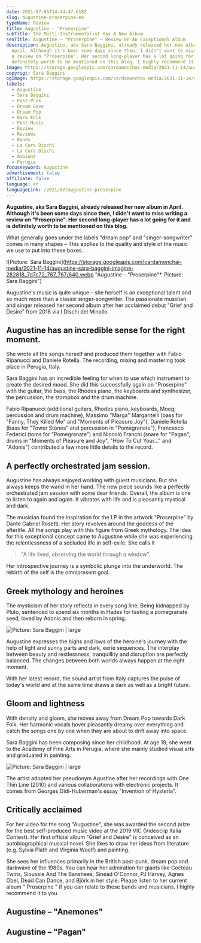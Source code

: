 ```yaml
---
date: 2021-07-05T14:44:47.618Z
slug: augustine-proserpine-en
typeName: Review
title: Augustine – "Proserpine"
subTitle: The Multi-Instrumentalist Has A New Album
seoTitle: Augustine – "Proserpine" – Review On An Exceptional Album
description: Augustine, aka Sara Baggini, already released her new album in
  April. Although it's been some days since then, I didn't want to miss writing
  a review on "Proserpine". Her second long-player has a lot going for it and is
  definitely worth to be mentioned on this blog. I highly recommend it to you.
image: https://storage.googleapis.com/cardamonchai-media/2021-11-14/augustine-1-imagine-080808_2d2322_1024_768/640.webp
copyrigt: Sara Baggini
ogImage: https://storage.googleapis.com/cardamonchai-media/2021-11-14/augustine-fb-imagine-080808_261d1d_1200_628/640.webp
labels:
  - Augustine
  - Sara Baggini
  - Post-Punk
  - Dream Gaze
  - Dream Pop
  - Dark Folk
  - Post-Music
  - Review
  - Reviews
  - Bands
  - La Cura Dischi
  - La Cura Dischi
  - Ambient
  - Perugia
focusKeyword: Augustine
advertisement: false
affiliate: false
language: en
languageLink: /2021/07/augustine-proserpine
---
```


**Augustine, aka Sara Baggini, already released her new album in April. Although it's been some days since then, I didn't want to miss writing a review on "Proserpine". Her second long-player has a lot going for it and is definitely worth to be mentioned on this blog.**

What generally goes under the labels "dream pop" and "singer-songwriter" comes in many shapes – This applies to the quality and style of the music we use to put into these boxes.

![Picture: Sara Baggini](https://storage.googleapis.com/cardamonchai-media/2021-11-14/augustine-sara-baggini-imagine-282818_7d7c72_767_767/640.webp "Augustine – "Proserpine"*. Picture: Sara Baggini")

Augustine's music is quite unique – she herself is an exceptional talent and so much more than a classic singer-songwriter. The passionate musician and singer released her second album after her acclaimed debut "Grief and Desire" from 2018 via I Dischi del Minollo.

## Augustine has an incredible sense for the right moment.

She wrote all the songs herself and produced them together with Fabio Ripanucci and Daniele Rotella. The recording, mixing and mastering took place in Perugia, Italy.

Sara Baggini has an incredible feeling for when to use which instrument to create the desired mood. She did this successfully again on "Proserpine" with the guitar, the bass, the Rhodes piano, the keyboards and synthesizer, the percussion, the stompbox and the drum machine.

Fabio Ripanucci (additional guitars, Rhodes piano, keyboards, Moog, percussion and drum machine), Massimo "Marga" Margaritelli (bass for "Fanny, They Killed Me" and "Moments of Pleasure Joy"), Daniele Rotella (bass for "Tower Stones" and percussion in "Pomegranate"), Francesco Federici (toms for "Pomegranate") and Niccolò Franchi (snare for "Pagan", drums in "Moments of Pleasure and Joy", "How To Cut Your..." and "Adonis") contributed a few more little details to the record.

## A perfectly orchestrated jam session.

Augustine has always enjoyed working with guest musicians. But she always keeps the wand in her hand. The new piece sounds like a perfectly orchestrated jam session with some dear friends. Overall, the album is one to listen to again and again. It vibrates with life and is pleasantly mystical and dark.

The musician found the inspiration for the LP in the artwork "Proserpine" by Dante Gabriel Rosetti. Her story revolves around the goddess of the afterlife. All the songs play with this figure from Greek mythology. The idea for this exceptional concept came to Augustine while she was experiencing the relentlessness of a secluded life in self-exile. She calls it

> "A life lived, observing the world through a window".

Her introspective journey is a symbolic plunge into the underworld. The rebirth of the self is the omnipresent goal.

## Greek mythology and heroines

The mysticism of her story reflects in every song line. Being kidnapped by Pluto, sentenced to spend six months in Hades for tasting a pomegranate seed, loved by Adonis and then reborn in spring.

![Picture: Sara Baggini | large](https://storage.googleapis.com/cardamonchai-media/2021-11-14/augustine-2-imagine-080808_1f1719_1024_768/640.webp "Picture: Sara Baggini")

Augustine expresses the highs and lows of the heroine's journey with the help of light and sunny parts and dark, eerie sequences. The interplay between beauty and restlessness, tranquillity and disruption are perfectly balanced. The changes between both worlds always happen at the right moment.

With her latest record, the sound artist from Italy captures the pulse of today's world and at the same time draws a dark as well as a bright future.

## Gloom and lightness

With density and gloom, she moves away from Dream Pop towards Dark Folk. Her harmonic vocals hover pleasantly dreamy over everything and catch the songs one by one when they are about to drift away into space.

Sara Baggini has been composing since her childhood. At age 19, she went to the Academy of Fine Arts in Perugia, where she mainly studied visual arts and graduated in painting.

![Picture: Sara Baggini | large](https://storage.googleapis.com/cardamonchai-media/2021-11-14/augustine-3-imagine-080808_2a2121_1024_768/640.webp "Picture: Sara Baggini")
 
The artist adopted her pseudonym Agustine after her recordings with One Thin Line (2010) and various collaborations with electronic projects. It comes from Georges Didi-Huberman's essay "Invention of Hysteria".

## Critically acclaimed

For her video for the song "Augustine", she was awarded the second prize for the best self-produced music video at the 2019 VIC (Videoclip Italia Contest). Her first official album "Grief and Desire" is conceived as an autobiographical musical novel. She likes to draw her ideas from literature (e.g. Sylvia Plath and Virginia Woolf) and painting.

She sees her influences primarily in the British post-punk, dream pop and darkwave of the 1980s. You can hear her admiration for giants like Cocteau Twins, Siouxsie And The Banshees, Sinead O'Connor, PJ Harvey, Agnes Obel, Dead Can Dance, and Björk in her style. Please listen to her current album " Proserpine " if you can relate to these bands and musicians. I highly recommend it to you.

## Augustine – "Anemones"

<YouTube id="vgnay8f7CVE" />

## Augustine – "Pagan"

<YouTube id="nZHOVO3VHtQ" />